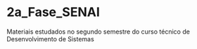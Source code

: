 # 2a_Fase_SENAI
Materiais estudados no segundo semestre do curso técnico de Desenvolvimento de Sistemas

